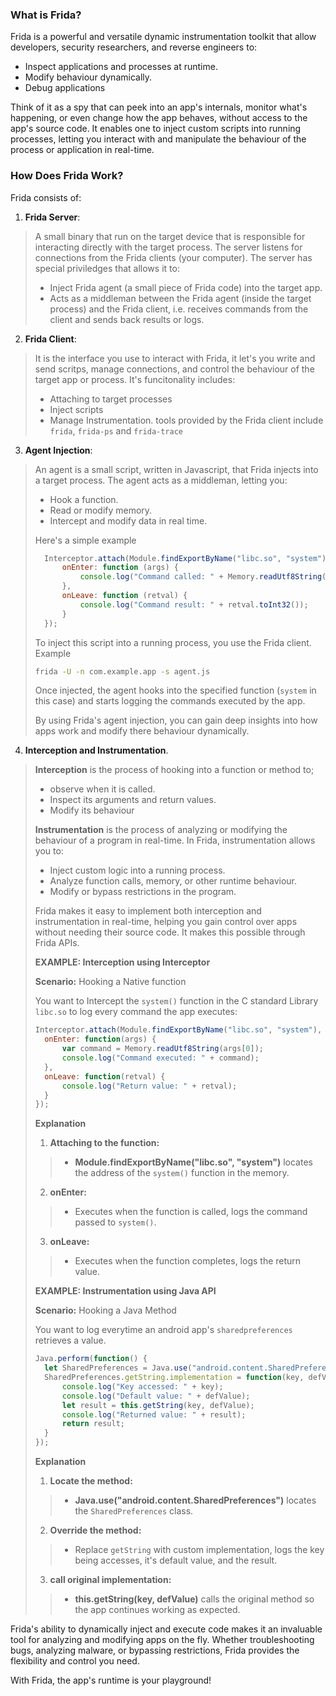 ### What is Frida?

Frida is a powerful and versatile dynamic instrumentation toolkit that allow developers, security researchers, and reverse engineers to:
- Inspect applications and processes at runtime. 
- Modify behaviour dynamically.
- Debug applications

Think of it as a spy that can peek into an app's internals, monitor what's happening, or even change how the app behaves, without access to the app's source code. It enables one to inject custom scripts into running processes, letting you interact with and manipulate the behaviour of the process or application in real-time.

### How Does Frida Work?
Frida consists of:
1. **Frida Server**:
> A small binary that run on the target device that is responsible for interacting directly with the target process. The server listens for connections from the Frida clients (your computer). The server has special priviledges that allows it to:
> - Inject Frida agent (a small piece of Frida code) into the target app.
> - Acts as a middleman between the Frida agent (inside the target process) and the Frida client, i.e. receives commands from the client and sends back results or logs.

2. **Frida Client**:
> It is the interface you use to interact with Frida, it let's you write and send scritps, manage connections, and control the behaviour of the target app or process. It's funcitonality includes:
> - Attaching to target processes
> - Inject scripts
> - Manage Instrumentation.
>  tools provided by the Frida client include `frida`, `frida-ps` and `frida-trace`
3. **Agent Injection**:
> An agent is a small script, written in Javascript, that Frida injects into a target process. The agent acts as a middleman, letting you:
> - Hook a function.
> - Read or modify memory.
> - Intercept and modify data in real time.
> 
> Here's a simple example
> ```javascript
>   Interceptor.attach(Module.findExportByName("libc.so", "system"), {
>       onEnter: function (args) {
>           console.log("Command called: " + Memory.readUtf8String(args[0]));
>       },
>       onLeave: function (retval) {
>           console.log("Command result: " + retval.toInt32());
>       }
>   });
> ```
> To inject this script into a running process, you use the Frida client. Example
> ```bash
> frida -U -n com.example.app -s agent.js
> ```
> Once injected, the agent hooks into the specified function (`system` in this case) and starts logging the commands executed by the app.
> 
> By using Frida's agent injection, you can gain deep insights into how apps work and modify there behaviour dynamically.
> 
4. **Interception and Instrumentation**.
> **Interception** is the process of hooking into a function or method to;
> - observe when it is called.
> - Inspect its arguments and return values.
> - Modify its behaviour
> 
> **Instrumentation** is the process of analyzing or modifying the behaviour of a program in real-time. In Frida, instrumentation allows you to:
> - Inject custom logic into a running process.
> - Analyze function calls, memory, or other runtime behaviour.
> - Modify or bypass restrictions in the program.
> 
> Frida makes it easy to implement both interception and instrumentation in real-time, helping you gain control over apps without needing their source code. It makes this possible through Frida APIs.
> 
> **EXAMPLE: Interception using Interceptor**
> 
> **Scenario:** Hooking a Native function
>
> You want to Intercept the `system()` function in the C standard Library `libc.so` to log every command the app executes:
> ```javascript
> Interceptor.attach(Module.findExportByName("libc.so", "system"), {
>   onEnter: function(args) {
>       var command = Memory.readUtf8String(args[0]);
>       console.log("Command executed: " + command);
>   },
>   onLeave: function(retval) {
>       console.log("Return value: " + retval);
>   }
> });
> ```
> **Explanation**
> 1. **Attaching to the function:**
> > - **Module.findExportByName("libc.so", "system")** locates the address of the `system()` function in the memory.
> 2. **onEnter:**
> > - Executes when the function is called, logs the command passed to `system()`.
> 3. **onLeave:**
>> - Executes when the function completes, logs the return value.
>
> **EXAMPLE: Instrumentation using Java API**
>
> **Scenario:** Hooking a Java Method
>
> You want to log everytime an android app's `sharedpreferences` retrieves a value.
> ```javascript
> Java.perform(function() {
>   let SharedPreferences = Java.use("android.content.SharedPreferences");
>   SharedPreferences.getString.implementation = function(key, defValue) {
>       console.log("Key accessed: " + key);
>       console.log("Default value: " + defValue);
>       let result = this.getString(key, defValue);
>       console.log("Returned value: " + result);
>       return result;
>   }
> });
> ```
> **Explanation**
> 1. **Locate the method:**
> > - **Java.use("android.content.SharedPreferences")** locates the `SharedPreferences` class.
> 2. **Override the method:**
> > - Replace `getString` with custom implementation, logs the key being accesses, it's default value, and the result.
> 3. **call original implementation:**
>> - **this.getString(key, defValue)** calls the original method so the app continues working as expected.

Frida's ability to dynamically inject and execute code makes it an invaluable tool for analyzing and modifying apps on the fly. Whether troubleshooting bugs, analyzing malware, or bypassing restrictions, Frida provides the flexibility and control you need.

With Frida, the app's runtime is your playground!